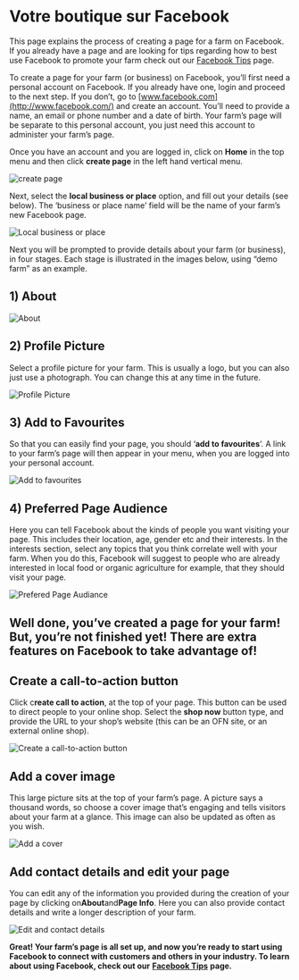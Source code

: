 # Votre boutique sur Facebook

This page explains the process of creating a page for a farm on Facebook. If you already have a page and are looking for tips regarding how to best use Facebook to promote your farm check out our [Facebook Tips]() page.

To create a page for your farm \(or business\) on Facebook, you’ll first need a personal account on Facebook. If you already have one, login and proceed to the next step. If you don’t, go to [www.facebook.com](http://www.facebook.com/) and create an account. You’ll need to provide a name, an email or phone number and a date of birth. Your farm’s page will be separate to this personal account, you just need this account to administer your farm’s page.

Once you have an account and you are logged in, click on **Home** in the top menu and then click **create page** in the left hand vertical menu.

![create page](https://openfoodnetwork.org/wp-content/uploads/2015/09/create-page.png)

Next, select the **local business or place** option, and fill out your details \(see below\). The ‘business or place name’ field will be the name of your farm’s new Facebook page.

![Local business or place](https://openfoodnetwork.org/wp-content/uploads/2015/09/Local-business-or-placeee.png)

Next you will be prompted to provide details about your farm \(or business\), in four stages. Each stage is illustrated in the images below, using “demo farm” as an example.

## 1\) About

![About](https://openfoodnetwork.org/wp-content/uploads/2015/09/1-About.png)

## 2\) Profile Picture

Select a profile picture for your farm. This is usually a logo, but you can also just use a photograph. You can change this at any time in the future.

![Profile Picture](https://openfoodnetwork.org/wp-content/uploads/2015/09/2-Profile-Picture.png)

## 3\) Add to Favourites

So that you can easily find your page, you should ‘**add to favourites**‘. A link to your farm’s page will then appear in your menu, when you are logged into your personal account.

![Add to favourites](https://openfoodnetwork.org/wp-content/uploads/2015/09/Add-to-favourites.png)

## 4\) Preferred Page Audience

Here you can tell Facebook about the kinds of people you want visiting your page. This includes their location, age, gender etc and their interests. In the interests section, select any topics that you think correlate well with your farm. When you do this, Facebook will suggest to people who are already interested in local food or organic agriculture for example, that they should visit your page.

![Prefered Page Audiance](https://openfoodnetwork.org/wp-content/uploads/2015/09/4-Prefered-Page-Audiance.png)

## Well done, you’ve created a page for your farm! But, you’re not finished yet! There are extra features on Facebook to take advantage of!

## Create a call-to-action button

Click c**reate call to action**, at the top of your page. This button can be used to direct people to your online shop. Select the **shop now** button type, and provide the URL to your shop’s website \(this can be an OFN site, or an external online shop\).

![Create a call-to-action button](https://openfoodnetwork.org/wp-content/uploads/2015/09/Create-a-call-to-action-button.png)

## **Add a cover image**

This large picture sits at the top of your farm’s page. A picture says a thousand words, so choose a cover image that’s engaging and tells visitors about your farm at a glance. This image can also be updated as often as you wish.

![Add a cover](https://openfoodnetwork.org/wp-content/uploads/2015/09/Add-a-cover.png)

## Add contact details and edit your page

You can edit any of the information you provided during the creation of your page by clicking on**About**and**Page Info**. Here you can also provide contact details and write a longer description of your farm.

![Edit and contact details](https://openfoodnetwork.org/wp-content/uploads/2015/09/Edit-and-contact-details.png)

**Great! Your farm’s page is all set up, and now you’re ready to start using Facebook to connect with customers and others in your industry. To learn about using Facebook, check out our** [**Facebook Tips**]() **page.**

